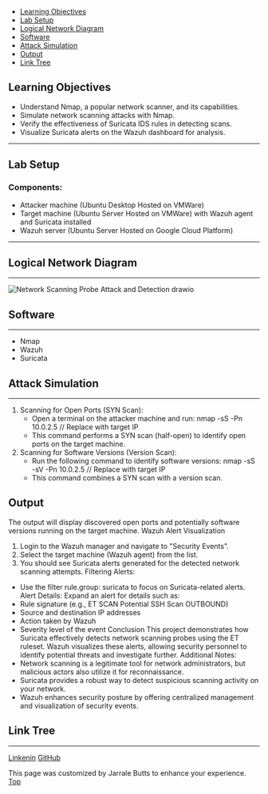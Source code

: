 - [Learning Objectives](#learning-objectivies)
- [Lab Setup](#lab-setup)
- [Logical Network Diagram](#logical-network-diagram)
- [Software](#software)
- [Attack Simulation](#attack-simulation)
- [Output](#output)
- [Link Tree](#link-tree)

## Learning Objectives
 - Understand Nmap, a popular network scanner, and its capabilities.
 - Simulate network scanning attacks with Nmap.
 - Verify the effectiveness of Suricata IDS rules in detecting scans.
 - Visualize Suricata alerts on the Wazuh dashboard for analysis.
***
## Lab Setup
### Components:
 - Attacker machine (Ubuntu Desktop Hosted on VMWare)
 - Target machine (Ubuntu Server Hosted on VMWare) with Wazuh agent and Suricata installed
 - Wazuh server (Ubuntu Server Hosted on Google Cloud Platform)
***

## Logical Network Diagram
***
![Network Scanning Probe Attack and Detection drawio](https://github.com/user-attachments/assets/0b9e0f98-f644-4e20-974a-61a33993e876)

## Software
***
 - Nmap
 - Wazuh
 - Suricata
  
## Attack Simulation
***
1. Scanning for Open Ports (SYN Scan):
    - Open a terminal on the attacker machine and run: nmap -sS -Pn 10.0.2.5  // Replace with target IP
    - This command performs a SYN scan (half-open) to identify open ports on the target machine.
2. Scanning for Software Versions (Version Scan):
    - Run the following command to identify software versions: nmap -sS -sV -Pn 10.0.2.5 // Replace with target IP
    - This command combines a SYN scan with a version scan.

## Output
The output will display discovered open ports and potentially software versions running on the target machine.
Wazuh Alert Visualization
1. Login to the Wazuh manager and navigate to "Security Events".
2. Select the target machine (Wazuh agent) from the list.
3. You should see Suricata alerts generated for the detected network scanning attempts.
Filtering Alerts:
* Use the filter rule.group: suricata to focus on Suricata-related alerts.
Alert Details:
Expand an alert for details such as:
* Rule signature (e.g., ET SCAN Potential SSH Scan OUTBOUND)
* Source and destination IP addresses
* Action taken by Wazuh
* Severity level of the event
Conclusion
This project demonstrates how Suricata effectively detects network scanning probes using the ET ruleset. Wazuh visualizes these alerts, allowing security personnel to identify potential threats and investigate further.
Additional Notes:
* Network scanning is a legitimate tool for network administrators, but malicious actors also utilize it for reconnaissance.
* Suricata provides a robust way to detect suspicious scanning activity on your network.
* Wazuh enhances security posture by offering centralized management and visualization of security events.

## Link Tree
***
[Linkenin](https://www.linkedin.com/in/jarrale-butts/)
[GitHub](https://github.com/TekiBotz)

This page was customized by Jarrale Butts to enhance your experience.
[Top](#top)
